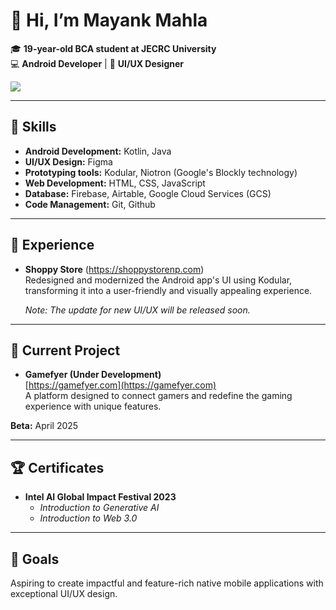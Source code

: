 # 👋 Hi, I’m **Mayank Mahla**

🎓 **19-year-old BCA student at JECRC University**  
💻 **Android Developer** | 🎨 **UI/UX Designer**

[![](https://dcbadge.vercel.app/api/server/eWsVUJrnG5)](https://discord.gg/fagAu3WBE8)

---

## 🔧 Skills
- **Android Development:** Kotlin, Java
- **UI/UX Design:** Figma
- **Prototyping tools:** Kodular, Niotron (Google's Blockly technology)
- **Web Development:** HTML, CSS, JavaScript  
- **Database:** Firebase, Airtable, Google Cloud Services (GCS)
- **Code Management:** Git, Github

---

## 💼 Experience
- **Shoppy Store** (https://shoppystorenp.com)  
  Redesigned and modernized the Android app's UI using Kodular, transforming it into a user-friendly and visually appealing experience.

  *Note: The update for new UI/UX will be released soon.*


---

## 🚀 Current Project
- **Gamefyer (Under Development)**  
[https://gamefyer.com](https://gamefyer.com)  
A platform designed to connect gamers and redefine the gaming experience with unique features.  

**Beta:** April 2025  

---

## 🏆 Certificates
- **Intel AI Global Impact Festival 2023**  
  - *Introduction to Generative AI*  
  - *Introduction to Web 3.0*

---

## 🎯 Goals
Aspiring to create impactful and feature-rich native mobile applications with exceptional UI/UX design.
